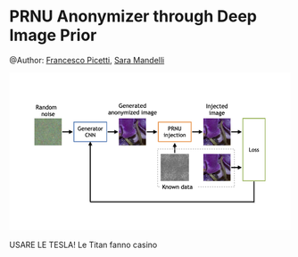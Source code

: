 # PRNU Anonymizer through Deep Image Prior

@Author: [Francesco Picetti](mailto:francesco.picetti@polimi.it), [Sara Mandelli](mailto:sara.mandelli@polimi.it)

![Methodology](method.jpg)


USARE LE TESLA! Le Titan fanno casino